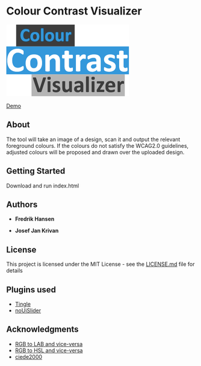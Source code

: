 # Colour Contrast Visualizer
<img src="https://github.com/fhansen1/colour-contrast/blob/master/img/logo.png?raw=true" title="Colour contrast visualizer" alt="Logo">

<a href ="https://fhansen1.github.io/colour-contrast/">Demo</a>

## About

The tool will take an image of a design, scan it and output the relevant foreground colours. If the colours do not satisfy the WCAG2.0 guidelines, adjusted colours will be proposed and drawn over the uploaded design.


## Getting Started

Download and run index.html

## Authors

* **Fredrik Hansen** 

* **Josef Jan Krivan** 
## License

This project is licensed under the MIT License - see the <a href="https://github.com/fhansen1/colour-contrast/blob/master/LICENSE">LICENSE.md</a> file for details

## Plugins used

* <a href="https://robinparisi.github.io/tingle/">Tingle</a>
* <a href="https://refreshless.com/nouislider/">noUiSlider</a>

## Acknowledgments

* <a href="https://github.com/antimatter15/rgb-lab">RGB to LAB and vice-versa</a>
* <a href="https://gist.github.com/mjackson/5311256">RGB to HSL and vice-versa</a>
* <a href="https://github.com/markusn/color-diff/blob/master/lib/diff.js">ciede2000</a>
